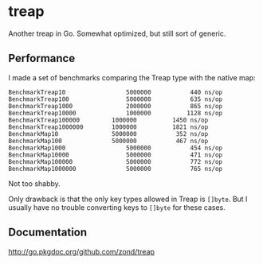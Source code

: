 # treap

Another treap in Go. Somewhat optimized, but still sort of generic.

## Performance

I made a set of benchmarks comparing the Treap type with the native map:

    BenchmarkTreap10	             5000000	       440 ns/op
    BenchmarkTreap100	             5000000	       635 ns/op
    BenchmarkTreap1000	             2000000	       865 ns/op
    BenchmarkTreap10000	             1000000	      1128 ns/op
    BenchmarkTreap100000	     1000000	      1450 ns/op
    BenchmarkTreap1000000	     1000000	      1821 ns/op
    BenchmarkMap10	             5000000	       352 ns/op
    BenchmarkMap100	             5000000	       467 ns/op
    BenchmarkMap1000	             5000000	       454 ns/op
    BenchmarkMap10000	             5000000	       471 ns/op
    BenchmarkMap100000	             5000000	       772 ns/op
    BenchmarkMap1000000	             5000000	       765 ns/op

Not too shabby.

Only drawback is that the only key types allowed in Treap is `[]byte`. But I usually have no trouble converting keys to `[]byte` for these cases.

## Documentation

http://go.pkgdoc.org/github.com/zond/treap